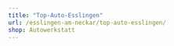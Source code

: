 ```yaml
---
title: "Top-Auto-Esslingen"
url: /esslingen-am-neckar/top-auto-esslingen/
shop: Autowerkstatt
---
```

